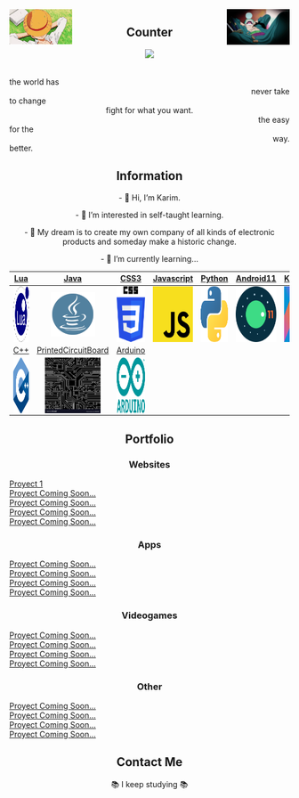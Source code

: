 <img src='https://github.com/KarimRamirez/KarimRamirez/blob/main/img/Luffy.gif' width='22.5%' align='left'/>
<img src='https://github.com/KarimRamirez/KarimRamirez/blob/main/img/Zoro.gif' width='22.5%' align='right'/>
<h2 align='center'>Counter</h2>
<p align='center'>
    <img src='https://komarev.com/ghpvc/?username=KarimRamirez&color=blue' />
</p>
<br />
<div align='left'>the world has</div> <div align='right'>never take</div>
<div align='left'>to change</div> <div align='center'>fight for what you want.</div> <div align='right'>the easy</div>
<div align='left'>for the</div> <div align='right'>way.</div>
<div align='left'>better.</div>

<h2 align='center'>Information</h2>
<p align='center'>- 👋 Hi, I’m Karim.</p>
<p align='center'>- 👀 I’m interested in self-taught learning.</p>
<p align='center'>- 💞️ My dream is to create my own company of all kinds of electronic products and someday make a historic change.</p>
<p align='center'>- 🌱 I’m currently learning...</p>

| <a href="https://en.wikipedia.org/wiki/Lua_(programming_language)" target="_blank">Lua</a> | <a href="https://www.java.com/" target="_blank">Java</a> | <a href="https://en.wikipedia.org/wiki/CSS" target="_blank">CSS3</a> | <a href="https://en.wikipedia.org/wiki/JavaScript" target="_blank">Javascript</a> | <a href="https://www.python.org/" target="_blank">Python</a> | <a href="https://www.android.com/intl/en_en/android-11/" target="_blank">Android11</a> | <a href="https://kotlinlang.org/" target="_blank">Kotlin</a> | <a href="https://en.wikipedia.org/wiki/C_(programming_language)/" target="_blank">C</a>
| :---: | :---: | :---: | :---: | :---: | :---: | :---: | :---: |
| <img align='center' src='https://github.com/KarimRamirez/KarimRamirez/blob/main/learning/Lua.png' width="100px" height='100px'> | <img align='center' src='https://github.com/KarimRamirez/KarimRamirez/blob/main/learning/Java3.png' width="80px"  height='80px'> | <img align='center' width="100px" src='https://github.com/KarimRamirez/KarimRamirez/blob/main/learning/CSS3.png' height='100px'>  | <img align='center' src='https://github.com/KarimRamirez/KarimRamirez/blob/main/learning/Javascript.png' width="100px" height='100px'> | <img align='center' src='https://github.com/KarimRamirez/KarimRamirez/blob/main/learning/Python.png' width="100px" height='100px'> | <img align='center' src='https://github.com/KarimRamirez/KarimRamirez/blob/main/learning/Android11.png' width="100px" height='100px'> | <img align='center' src='https://github.com/KarimRamirez/KarimRamirez/blob/main/learning/Kotlin.png' width="100px" height='100px'> | <img align='center' src='https://github.com/KarimRamirez/KarimRamirez/blob/main/learning/C.png' width="100px" height='100px'> |
| <a href="https://en.wikipedia.org/wiki/C%2B%2B" target="_blank">C++</a> | <a href="https://en.wikipedia.org/wiki/Printed_circuit_board" target="_blank">PrintedCircuitBoard</a> | <a href="https://www.arduino.cc/" target="_blank">Arduino</a>
| <img align='center' src='https://github.com/KarimRamirez/KarimRamirez/blob/main/learning/C++.png' width="100px" height='100px'> | <img align='center' src='https://github.com/KarimRamirez/KarimRamirez/blob/main/learning/PrintedCircuitDesign.jpg' width="100px"  height='100px'> | <img align='center' src='https://github.com/KarimRamirez/KarimRamirez/blob/main/learning/Arduino.png' width="100px"  height='100px'> |

<h2 align='center'>Portfolio</h2>

<h3 align='center'>Websites</h3>
<div>
<a href="https://karimproyect1.netlify.app/" target="_blank">Proyect 1</a>
</div>
<div>
<a href="#" target="_blank">Proyect Coming Soon...</a>
</div>
<div>
<a href="#" target="_blank">Proyect Coming Soon...</a>
</div>
<div>
<a href="#" target="_blank">Proyect Coming Soon...</a>
</div>
<div>
<a href="#" target="_blank">Proyect Coming Soon...</a>
</div>

<h3 align='center'>Apps</h3>
<div>
<a href="#" target="_blank">Proyect Coming Soon...</a>
</div>
<div>
<a href="#" target="_blank">Proyect Coming Soon...</a>
</div>
<div>
<a href="#" target="_blank">Proyect Coming Soon...</a>
</div>
<div>
<a href="#" target="_blank">Proyect Coming Soon...</a>
</div>

<h3 align='center'>Videogames</h3>
<div>
<a href="#" target="_blank">Proyect Coming Soon...</a>
</div>
<div>
<a href="#" target="_blank">Proyect Coming Soon...</a>
</div>
<div>
<a href="#" target="_blank">Proyect Coming Soon...</a>
</div>
<div>
<a href="#" target="_blank">Proyect Coming Soon...</a>
</div>

<h3 align='center'>Other</h3>
<div>
<a href="#" target="_blank">Proyect Coming Soon...</a>
</div>
<div>
<a href="#" target="_blank">Proyect Coming Soon...</a>
</div>
<div>
<a href="#" target="_blank">Proyect Coming Soon...</a>
</div>
<div>
<a href="#" target="_blank">Proyect Coming Soon...</a>
</div>

<h2 align='center'>Contact Me</h2>
<p align='center'>📚 I keep studying 📚</p>

